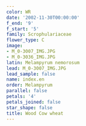 ```yaml
---
color: WR
date: '2002-11-30T00:00:00'
f_end: '9'
f_start: '5'
family: Scrophulariaceae
flower_type: C
image:
- M_0-3007_IMG.JPG
- M_0-3036_IMG.JPG
latin: Melampyrum nemorosum
lead: M_0-3007_IMG.JPG
lead_sample: false
name: index.en
order: Melampyrum
parallel: false
petals: '4'
petals_joined: false
star_shape: false
title: Wood Cow wheat
---
```

